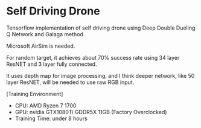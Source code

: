 # Self Driving Drone

Tensorflow implementation of self driving drone using Deep Double Dueling Q Network and Galaga method.

Microsoft AirSim is needed.

For random target, it achieves about 70% success rate using 34 layer ResNET and 3 layer fully connected.

It uses depth map for image processing, and I think deeper network, like 50 layer ResNET, will be needed to use raw RGB input.

[Training Environment]

- CPU: AMD Ryzen 7 1700
- GPU: nvidia GTX1080Ti GDDR5X 11GB (Factory Overclocked)
- Training Time: under 8 hours
